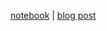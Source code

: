 [notebook](http://nbviewer.ipython.org/github/IndicoDataSolutions/examples/blob/master/email/viz_sentiment.ipynb?flush_cache=true) | [blog post](https://indico.io/blog/email-sentiment/)
